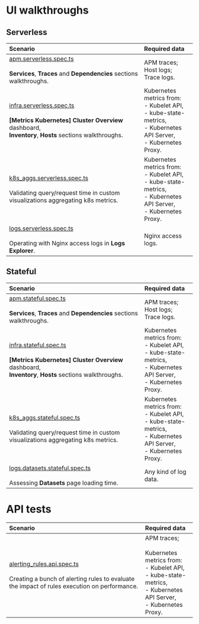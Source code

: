 # UI walkthroughs
## Serverless

| Scenario  | Required data |
| :------------ | :------------ |
| [apm.serverless.spec.ts](https://github.com/elastic/oblt-playwright/blob/main/tests/serverless/apm.serverless.spec.ts)<br><br>**Services**, **Traces** and **Dependencies** sections walkthroughs. | APM traces;<br>Host logs;<br>Trace logs.  |
| [infra.serverless.spec.ts](https://github.com/elastic/oblt-playwright/blob/main/tests/serverless/infra.serverless.spec.ts)<br><br>**[Metrics Kubernetes] Cluster Overview** dashboard,<br>**Inventory**, **Hosts** sections walkthroughs.  | Kubernetes metrics from:<br>- Kubelet API,<br>- kube-state-metrics,<br>- Kubernetes API Server,<br>- Kubernetes Proxy.  |
| [k8s_aggs.serverless.spec.ts](https://github.com/elastic/oblt-playwright/blob/main/tests/serverless/k8s_aggs.serverless.spec.ts)<br><br>Validating query/request time in custom visualizations aggregating k8s metrics.  | Kubernetes metrics from:<br>- Kubelet API,<br>- kube-state-metrics,<br>- Kubernetes API Server,<br>- Kubernetes Proxy. |
| [logs.serverless.spec.ts](https://github.com/elastic/oblt-playwright/blob/main/tests/serverless/logs.serverless.spec.ts)<br><br>Operating with Nginx access logs in **Logs Explorer**.  | Nginx access logs.  |

## Stateful

| Scenario  | Required data |
| :------------ | :------------ |
| [apm.stateful.spec.ts](https://github.com/elastic/oblt-playwright/blob/main/tests/stateful/apm.stateful.spec.ts)<br><br>**Services**, **Traces** and **Dependencies** sections walkthroughs. | APM traces;<br>Host logs;<br>Trace logs.  |
| [infra.stateful.spec.ts](https://github.com/elastic/oblt-playwright/blob/main/tests/stateful/infra.stateful.spec.ts)<br><br>**[Metrics Kubernetes] Cluster Overview** dashboard,<br>**Inventory**, **Hosts** sections walkthroughs.  | Kubernetes metrics from:<br>- Kubelet API,<br>- kube-state-metrics,<br>- Kubernetes API Server,<br>- Kubernetes Proxy.  |
| [k8s_aggs.stateful.spec.ts](https://github.com/elastic/oblt-playwright/blob/main/tests/stateful/k8s_aggs.stateful.spec.ts)<br><br>Validating query/request time in custom visualizations aggregating k8s metrics.  | Kubernetes metrics from:<br>- Kubelet API,<br>- kube-state-metrics,<br>- Kubernetes API Server,<br>- Kubernetes Proxy.  |
| [logs.datasets.stateful.spec.ts](https://github.com/elastic/oblt-playwright/blob/main/tests/stateful/logs.datasets.stateful.spec.ts)<br><br>Assessing **Datasets** page loading time.  | Any kind of log data.  |

# API tests

| Scenario  | Required data |
| :------------ | :------------ |
| [alerting_rules.api.spec.ts](https://github.com/elastic/oblt-playwright/blob/main/tests/api/alerting_rules.api.spec.ts)<br><br>Creating a bunch of alerting rules to evaluate the impact of rules execution on performance.  | APM traces;<br><br>Kubernetes metrics from:<br>- Kubelet API,<br>- kube-state-metrics,<br>- Kubernetes API Server,<br>- Kubernetes Proxy.